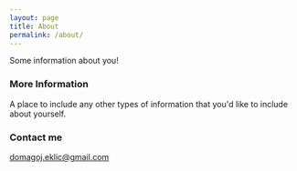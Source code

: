 ```yaml
---
layout: page
title: About
permalink: /about/
---
```


Some information about you!

### More Information

A place to include any other types of information that you'd like to include about yourself.

### Contact me

[domagoj.eklic@gmail.com](mailto:domagoj.eklic@gmail.com)
